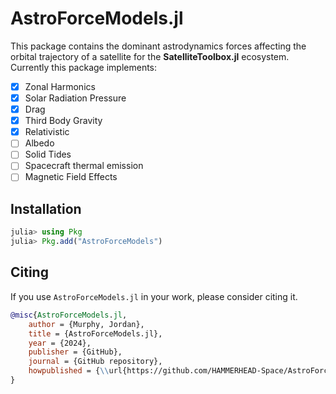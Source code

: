 AstroForceModels.jl
================================

This package contains the dominant astrodynamics forces affecting the orbital trajectory of a satellite for the **SatelliteToolbox.jl** ecosystem. Currently this package implements:
- [x] Zonal Harmonics
- [x] Solar Radiation Pressure
- [x] Drag
- [x] Third Body Gravity
- [x] Relativistic
- [ ] Albedo
- [ ] Solid Tides
- [ ] Spacecraft thermal emission
- [ ] Magnetic Field Effects

## Installation

```julia
julia> using Pkg
julia> Pkg.add("AstroForceModels")
```

## Citing

If you use `AstroForceModels.jl` in your work, please consider citing it.

```bibtex
@misc{AstroForceModels.jl,
    author = {Murphy, Jordan},
    title = {AstroForceModels.jl},
    year = {2024},
    publisher = {GitHub},
    journal = {GitHub repository},
    howpublished = {\\url{https://github.com/HAMMERHEAD-Space/AstroForceModels.jl}}
}
```